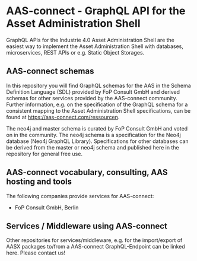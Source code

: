 # AAS-connect - GraphQL API for the Asset Administration Shell

GraphQL APIs for the Industrie 4.0 Asset Administration Shell are the easiest way to implement the Asset Administration Shell with databases, microservices, REST APIs or e.g. Static Object Storages. 

## AAS-connect schemas

In this repository you will find GraphQL schemas for the AAS in the Schema Definition Language (SDL) provided by FoP Consult GmbH and derived schemas for other services provided by the AAS-connect community. Further information, e.g. on the specification of the GraphQL schema for a consistent mapping to the Asset Administration Shell specifications, can be found at https://aas-connect.com/ressourcen. 

The neo4j and master schema is curated by FoP Consult GmbH and voted on in the community. The neo4j schema is a specification for the Neo4j database (Neo4j GraphQL Library). Specifications for other databases can be derived from the master or neo4j schema and published here in the repository for general free use. 

## AAS-connect vocabulary, consulting, AAS hosting and tools

The following companies provide services for AAS-connect:

- FoP Consult GmbH, Berlin

## Services / Middleware using AAS-connect

Other repositories for services/middleware, e.g. for the import/export of AASX packages to/from a AAS-connect GraphQL-Endpoint can be linked here. Please contact us!
